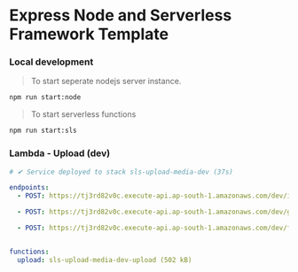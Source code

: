 # Express Node and Serverless Framework Template

### Local development

> To start seperate nodejs server instance.

```bash
npm run start:node
```

> To start serverless functions

```bash
npm run start:sls
```

### Lambda - Upload (dev)

```yaml
# ✔ Service deployed to stack sls-upload-media-dev (37s)

endpoints:
  - POST: https://tj3rd82v0c.execute-api.ap-south-1.amazonaws.com/dev/initalize

  - POST: https://tj3rd82v0c.execute-api.ap-south-1.amazonaws.com/dev/get-presigned-urls

  - POST: https://tj3rd82v0c.execute-api.ap-south-1.amazonaws.com/dev/finalize


functions:
  upload: sls-upload-media-dev-upload (502 kB)
```
